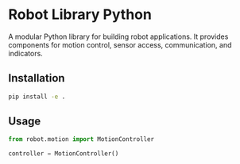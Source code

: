 # Robot Library Python

A modular Python library for building robot applications. It provides components
for motion control, sensor access, communication, and indicators.

## Installation

```bash
pip install -e .
```

## Usage

```python
from robot.motion import MotionController

controller = MotionController()
```
